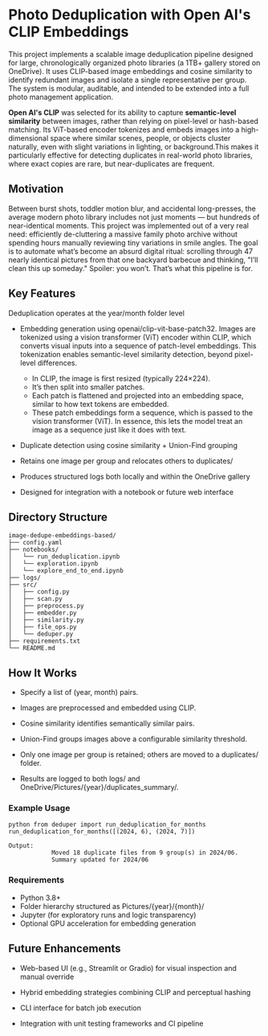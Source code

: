 # Photo Deduplication with Open AI's CLIP Embeddings

This project implements a scalable image deduplication pipeline designed for large, chronologically organized photo libraries (a 1TB+ gallery stored on OneDrive). It uses CLIP-based image embeddings and cosine similarity to identify redundant images and isolate a single representative per group. The system is modular, auditable, and intended to be extended into a full photo management application.

**Open AI's CLIP** was selected for its ability to capture **semantic-level similarity** between images, rather than relying on pixel-level or hash-based matching. Its ViT-based encoder tokenizes and embeds images into a high-dimensional space where similar scenes, people, or objects cluster naturally, even with slight variations in lighting, or background.This makes it particularly effective for detecting duplicates in real-world photo libraries, where exact copies are rare, but near-duplicates are frequent.

## Motivation

Between burst shots, toddler motion blur, and accidental long-presses, the average modern photo library includes not just moments — but hundreds of near-identical moments. This project was implemented out of a very real need: efficiently de-cluttering a massive family photo archive without spending hours manually reviewing tiny variations in smile angles.
The goal is to automate what’s become an absurd digital ritual: scrolling through 47 nearly identical pictures from that one backyard barbecue and thinking, "I’ll clean this up someday." Spoiler: you won’t. That’s what this pipeline is for.

## Key Features

Deduplication operates at the year/month folder level

 - Embedding generation using openai/clip-vit-base-patch32. Images are tokenized using a vision transformer (ViT) encoder within CLIP, which converts visual inputs into a sequence of patch-level embeddings. This tokenization enables semantic-level similarity detection, beyond pixel-level differences.
    - In CLIP, the image is first resized (typically 224×224).
    - It’s then split into smaller patches.
    - Each patch is flattened and projected into an embedding space, similar to how text tokens are embedded.
    - These patch embeddings form a sequence, which is passed to the vision transformer (ViT). In essence, this lets the model treat an image as a sequence just like it does with text.

 - Duplicate detection using cosine similarity + Union-Find grouping

 - Retains one image per group and relocates others to duplicates/

 - Produces structured logs both locally and within the OneDrive gallery

 - Designed for integration with a notebook or future web interface

## Directory Structure

```
image-dedupe-embeddings-based/
├── config.yaml
├── notebooks/
│   └── run_deduplication.ipynb
│   └── exploration.ipynb
│   └── explore_end_to_end.ipynb
├── logs/
├── src/
│   ├── config.py
│   ├── scan.py
│   ├── preprocess.py
│   ├── embedder.py
│   ├── similarity.py
│   ├── file_ops.py
│   └── deduper.py
├── requirements.txt
└── README.md
```

## How It Works

 - Specify a list of (year, month) pairs.

 - Images are preprocessed and embedded using CLIP.

 - Cosine similarity identifies semantically similar pairs.

 - Union-Find groups images above a configurable similarity threshold.

 - Only one image per group is retained; others are moved to a duplicates/ folder.

 - Results are logged to both logs/ and OneDrive/Pictures/{year}/duplicates_summary/.

### Example Usage

```
python from deduper import run_deduplication_for_months run_deduplication_for_months([(2024, 6), (2024, 7)])
```
```
Output:
            Moved 18 duplicate files from 9 group(s) in 2024/06.
            Summary updated for 2024/06
```

### Requirements

 - Python 3.8+
 - Folder hierarchy structured as Pictures/{year}/{month}/
 - Jupyter (for exploratory runs and logic transparency)
 - Optional GPU acceleration for embedding generation

## Future Enhancements

- Web-based UI (e.g., Streamlit or Gradio) for visual inspection and manual override

- Hybrid embedding strategies combining CLIP and perceptual hashing

- CLI interface for batch job execution

- Integration with unit testing frameworks and CI pipeline





